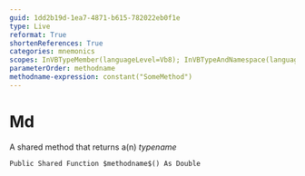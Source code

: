 ```yaml
---
guid: 1dd2b19d-1ea7-4871-b615-782022eb0f1e
type: Live
reformat: True
shortenReferences: True
categories: mnemonics
scopes: InVBTypeMember(languageLevel=Vb8); InVBTypeAndNamespace(languageLevel=Vb8)
parameterOrder: methodname
methodname-expression: constant("SomeMethod")
---
```


# Md

A shared method that returns a(n) $typename$

```
Public Shared Function $methodname$() As Double
```
